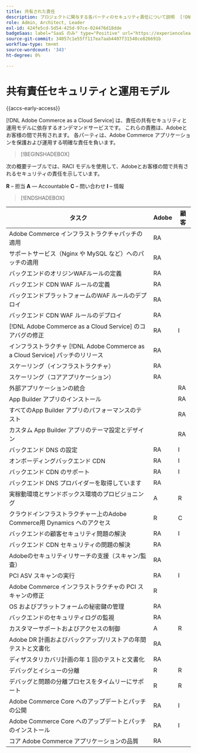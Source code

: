 ```yaml
---
title: 共有された責任
description: プロジェクトに関与する各パーティのセキュリティ責任について説明  [!DNL Adobe Commerce as a Cloud Service]  ます。
role: Admin, Architect, Leader
exl-id: 424fe5cd-5d54-425d-97ce-024476d18dde
badgeSaas: label="SaaS のみ" type="Positive" url="https://experienceleague.adobe.com/ja/docs/commerce/user-guides/product-solutions" tooltip="Adobe Commerce as a Cloud ServiceおよびAdobe Commerce Optimizer プロジェクトにのみ適用されます（Adobeで管理される SaaS インフラストラクチャ）。"
source-git-commit: 34057c1e55ff117ea7aab4407f31548ce826691b
workflow-type: tm+mt
source-wordcount: '343'
ht-degree: 0%

---
```


# 共有責任セキュリティと運用モデル

{{accs-early-access}}

[!DNL Adobe Commerce as a Cloud Service] は、責任の共有セキュリティと運用モデルに依存するオンデマンドサービスです。 これらの責務は、Adobeとお客様の間で共有されます。 各パーティは、Adobe Commerce アプリケーションを保護および運用する明確な責任を負います。

>[!BEGINSHADEBOX]

次の概要テーブルでは、RACI モデルを使用して、Adobeとお客様の間で共有されるセキュリティの責任を示しています。

**R** – 担当
**A** — Accountable
**C** – 問い合わせ
**I** – 情報

>[!ENDSHADEBOX]

| タスク | Adobe | 顧客 |
| --- | --- | --- |
| Adobe Commerce インフラストラクチャパッチの適用 | RA | |
| サポートサービス（Nginx や MySQL など）へのパッチの適用 | RA | |
| バックエンドのオリジンWAFルールの定義 | RA | |
| バックエンド CDN WAF ルールの定義 | RA | |
| バックエンドプラットフォームのWAF ルールのデプロイ | RA | |
| バックエンド CDN WAF ルールのデプロイ | RA | |
| [!DNL Adobe Commerce as a Cloud Service] のコアバグの修正 | RA | I |
| インフラストラクチャ [!DNL Adobe Commerce as a Cloud Service] パッチのリリース | RA | |
| スケーリング（インフラストラクチャ） | RA | |
| スケーリング（コアアプリケーション） | RA | |
| 外部アプリケーションの統合 | | RA |
| App Builder アプリのインストール | | RA |
| すべてのApp Builder アプリのパフォーマンスのテスト | | RA |
| カスタム App Builder アプリのテーマ設定とデザイン | | RA |
| バックエンド DNS の設定 | RA | I |
| オンボーディングバックエンド CDN | RA | I |
| バックエンド CDN のサポート | RA | I |
| バックエンド DNS プロバイダーを取得しています | RA | |
| 実稼動環境とサンドボックス環境のプロビジョニング | A | R |
| クラウドインフラストラクチャー上のAdobe Commerce用 Dynamics へのアクセス | R | C |
| バックエンドの顧客セキュリティ問題の解決 | RA | I |
| バックエンド CDN セキュリティの問題の解決 | RA | |
| Adobeのセキュリティリサーチの支援（スキャン/監査） | RA | |
| PCI ASV スキャンの実行 | RA | I |
| Adobe Commerce インフラストラクチャの PCI スキャンの修正 | R | |
| OS およびプラットフォームの秘密鍵の管理 | RA | |
| バックエンドのセキュリティログの監視 | RA | |
| カスタマーサポートおよびアクセスの制御 | A | R |
| Adobe DR 計画およびバックアップ/リストアの年間テストと文書化 | RA | |
| ディザスタリカバリ計画の年 1 回のテストと文書化 | RA | |
| デバッグとイシューの分離 | R | R |
| デバッグと問題の分離プロセスをタイムリーにサポート | R | R |
| Adobe Commerce Core へのアップデートとパッチの公開 | RA | I |
| Adobe Commerce Core へのアップデートとパッチのインストール | RA | I |
| コア Adobe Commerce アプリケーションの品質 | RA | |
